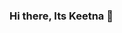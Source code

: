 ### Hi there, Its Keetna 👋

<!--
**Keetna/keetna** is a ✨ _special_ ✨ repository because its `README.md` (this file) appears on your GitHub profile.

Here are some ideas to get you started:

- 🔭 I’m currently working on Ideas to improve myself.
- 🌱 I’m currently learning Electronics and Data Science.
- 👯 I’m looking to collaborate on a Data science field.
- 🤔 I’m looking for help with ...
- 💬 Ask me about DataAnalytics
- 📫 How to reach me: Email : dhaneshkamaraju428@gmail.com
- 😄 Pronouns: ...
- ⚡ Fun fact: ...
-->
